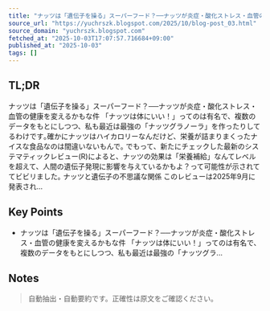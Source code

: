 ```yaml
---
title: "ナッツは「遺伝子を操る」スーパーフード？──ナッツが炎症・酸化ストレス・血管の健康を変えるかもな件"
source_url: "https://yuchrszk.blogspot.com/2025/10/blog-post_03.html"
source_domain: "yuchrszk.blogspot.com"
fetched_at: "2025-10-03T17:07:57.716684+09:00"
published_at: "2025-10-03"
tags: []
---
```


## TL;DR

ナッツは「遺伝子を操る」スーパーフード？──ナッツが炎症・酸化ストレス・血管の健康を変えるかもな件
「ナッツは体にいい！」ってのは有名で、複数のデータをもとにしつつ、私も最近は最強の「ナッツグラノーラ」を作ったりしてるわけです｡確かにナッツはハイカロリーなんだけど、栄養が詰まりまくったナイスな食品なのは間違いないもんで｡
でもって、新たにチェックした最新のシステマティックレビュー(R)によると、ナッツの効果は「栄養補給」なんてレベルを超えて、人間の遺伝子発現に影響を与えているかもよ？って可能性が示されててビビリました｡
ナッツと遺伝子の不思議な関係
このレビューは2025年9月に発表され...

## Key Points

- ナッツは「遺伝子を操る」スーパーフード？──ナッツが炎症・酸化ストレス・血管の健康を変えるかもな件
「ナッツは体にいい！」ってのは有名で、複数のデータをもとにしつつ、私も最近は最強の「ナッツグラ...

## Notes

> 自動抽出・自動要約です。正確性は原文をご確認ください。